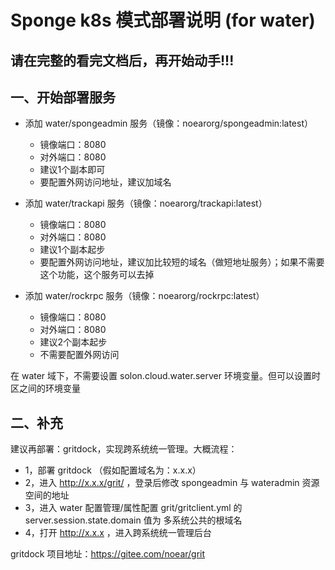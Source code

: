 # Sponge k8s 模式部署说明 (for water)

## 请在完整的看完文档后，再开始动手!!!


## 一、开始部署服务

* 添加 water/spongeadmin 服务（镜像：noearorg/spongeadmin:latest）
  * 镜像端口：8080
  * 对外端口：8080
  * 建议1个副本即可
  * 要配置外网访问地址，建议加域名

* 添加 water/trackapi 服务（镜像：noearorg/trackapi:latest）
  * 镜像端口：8080
  * 对外端口：8080
  * 建议1个副本起步
  * 要配置外网访问地址，建议加比较短的域名（做短地址服务）；如果不需要这个功能，这个服务可以去掉

* 添加 water/rockrpc 服务（镜像：noearorg/rockrpc:latest）
  * 镜像端口：8080
  * 对外端口：8080
  * 建议2个副本起步
  * 不需要配置外网访问


在 water 域下，不需要设置 solon.cloud.water.server 环境变量。但可以设置时区之间的环境变量

## 二、补充

建议再部署：gritdock，实现跨系统统一管理。大概流程：

* 1，部署 gritdock （假如配置域名为：x.x.x）
* 2，进入 http://x.x.x/grit/ ，登录后修改 spongeadmin 与 wateradmin 资源空间的地址
* 3，进入 water 配置管理/属性配置 grit/gritclient.yml 的 server.session.state.domain 值为 多系统公共的根域名
* 4，打开 http://x.x.x ，进入跨系统统一管理后台


gritdock 项目地址：https://gitee.com/noear/grit


